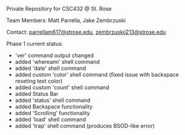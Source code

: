 Private Repository for CSC432 @ St. Rose

Team Members: Matt Parrella, Jake Zembrzuski

Contact: parrellam617@strose.edu, zembrzuskij213@strose.edu

Phase 1 current status:

- 'ver' command output changed
- added 'whereami' shell command
- added 'date' shell command
- added custom 'color' shell command (fixed issue with backspace reseting  text color)
- added custom 'count' shell command
- added Status Bar
- added 'status' shell command
- added Backspace functionality
- added 'Scrolling' functionality
- added 'load' shell command
- added 'trap' shell command (produces BSOD-like error)

